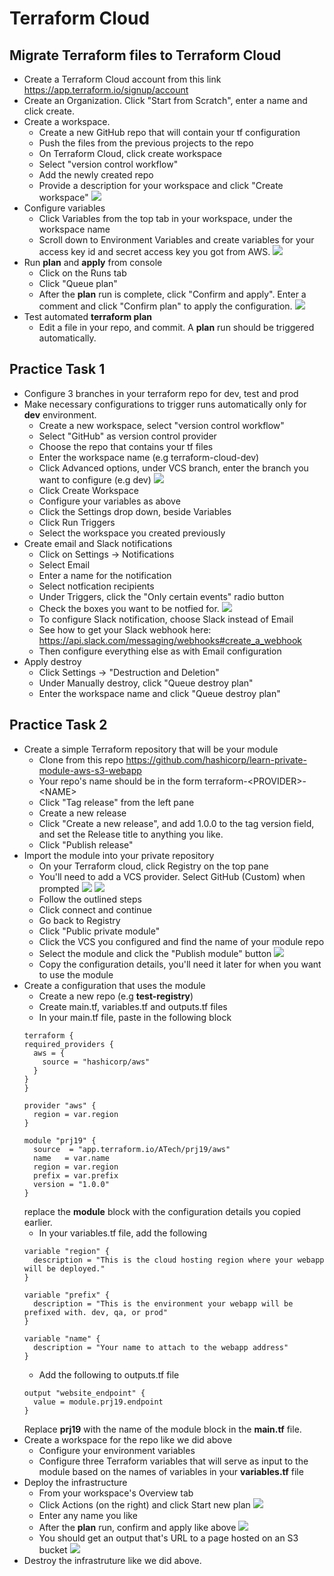 # Terraform Cloud
## Migrate Terraform files to Terraform Cloud
-  Create a Terraform Cloud account from this link https://app.terraform.io/signup/account
- Create an Organization. Click "Start from Scratch", enter a name and click create.
- Create a workspace.
  - Create a new GitHub repo that will contain your tf configuration
  - Push the files from the previous projects to the repo
  - On Terraform Cloud, click create workspace
  - Select "version control workflow"
  - Add the newly created repo
  - Provide a description for your workspace and click "Create workspace" ![](imgs/workspace.png)
- Configure variables
  - Click Variables from the top tab in your workspace, under the workspace name
  - Scroll down to Environment Variables and create variables for your access key id and secret access key you got from AWS. ![](imgs/env.png)
- Run **plan** and **apply** from console
  - Click on the Runs tab
  - Click "Queue plan"
  - After the **plan** run is complete, click "Confirm and apply". Enter a comment and click "Confirm plan" to apply the configuration. ![](imgs/run1.png)
- Test automated **terraform plan** 
  - Edit a file in your repo, and commit. A **plan** run should be triggered automatically.

## Practice Task 1
- Configure 3 branches in your terraform repo for dev, test and prod
- Make necessary configurations to trigger runs automatically only for **dev** environment.
  - Create a new workspace, select "version control workflow"
  - Select "GitHub" as version control provider
  - Choose the repo that contains your tf files
  - Enter the workspace name (e.g terraform-cloud-dev)
  - Click Advanced options, under VCS branch, enter the branch you want to configure (e.g dev) ![](imgs/branch.png)
  - Click Create Workspace
  - Configure your variables as above
  - Click the Settings drop down, beside Variables
  - Click Run Triggers
  - Select the workspace you created previously
- Create email and Slack notifications
  - Click on Settings -> Notifications
  - Select Email
  - Enter a name for the notification
  - Select notfication recipients
  - Under Triggers, click the "Only certain events" radio button
  - Check the boxes you want to be notfied for. ![](imgs/notif.png)
  - To configure Slack notification, choose Slack instead of Email
  - See how to get your Slack webhook here: https://api.slack.com/messaging/webhooks#create_a_webhook
  - Then configure everything else as with Email configuration
- Apply destroy
  - Click Settings -> "Destruction and Deletion"
  - Under Manually destroy, click "Queue destroy plan"
  - Enter the workspace name and click "Queue destroy plan"

## Practice Task 2
- Create a simple Terraform repository that will be your module
  - Clone from this repo https://github.com/hashicorp/learn-private-module-aws-s3-webapp
  - Your repo's name should be in the form terraform-\<PROVIDER>-\<NAME>
  - Click "Tag release" from the left pane
  - Create a new release
  - Click "Create a new release", and add 1.0.0 to the tag version field, and set the Release title to anything you like.
  - Click "Publish release"
- Import the module into your private repository
  - On your Terraform cloud, click Registry on the top pane
  - You'll need to add a VCS provider. Select GitHub (Custom) when prompted ![](imgs/oauth-terr.png) ![](imgs/git-oauth.png)
  - Follow the outlined steps 
  - Click connect and continue 
  - Go back to Registry
  - Click "Public private module"
  - Click the VCS you configured and find the name of your module repo
  - Select the module and click the "Publish module" button ![](imgs/add-module.png)
  - Copy the configuration details, you'll need it later for when you want to use the module
- Create a configuration that uses the module
  - Create a new repo (e.g **test-registry**)
  - Create main.tf, variables.tf and outputs.tf files
  - In your main.tf file, paste in the following block
  ```
  terraform {
  required_providers {
    aws = {
      source = "hashicorp/aws"
    }
  }
  }

  provider "aws" {
    region = var.region
  }

  module "prj19" {
    source  = "app.terraform.io/ATech/prj19/aws"
    name   = var.name
    region = var.region
    prefix = var.prefix
    version = "1.0.0"
  }
  ```
  replace the **module** block with the configuration details you copied earlier.
  - In your variables.tf file, add the following
  ```
  variable "region" {
    description = "This is the cloud hosting region where your webapp will be deployed."
  }

  variable "prefix" {
    description = "This is the environment your webapp will be prefixed with. dev, qa, or prod"
  }

  variable "name" {
    description = "Your name to attach to the webapp address"
  }
  ```
  - Add the following to outputs.tf file
  ```
  output "website_endpoint" {
    value = module.prj19.endpoint
  }
  ```
  Replace **prj19** with the name of the module block in the **main.tf** file.
- Create a workspace for the repo like we did above
  - Configure your environment variables
  - Configure three Terraform variables that will serve as input to the module based on the names of variables in your **variables.tf** file
- Deploy the infrastructure
  - From your workspace's Overview tab
  - Click Actions (on the right) and click Start new plan ![](imgs/plan-priv.png)
  - Enter any name you like
  - After the **plan** run, confirm and apply like above ![](imgs/apply-priv.png)
  - You should get an output that's URL to a page hosted on an S3 bucket ![](imgs/website.png)
- Destroy the infrastruture like we did above.
